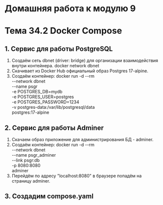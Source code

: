 # Домашняя работа к модулю 9

# Тема 34.2 Docker Compose

## 1. Сервис для работы PostgreSQL
1. Создаём сеть dbnet (driver: bridge) для организации взаимодействия внутри контейнера.
    docker network dbnet
2. Скачивает из Docker Hub официальный образ Postgres 17-alpine.
3. Создаём контейнер:
    docker run -d --rm \
    --network dbnet \
    --name psgr \
    -e POSTGRES_DB=mydb \
    -e POSTGRES_USER=postgres \
    -e POSTGRES_PASSWORD=1234 \
    -v postgres-data:/var/lib/postgresql/data \
    postgres:17-alpine

## 2. Сервис для работы Adminer
1. Скачаем образ приложение для администрирования БД - adminer.
2. Создаём контейнер:
    docker run -d --rm \
    --network dbnet \
    --name psgr_adminer \
    --link psgr:db \
    -p 8080:8080 \
    adminer
3. Перейдём по адресу "localhost:8080" в браузере попадём на страницу adminer.

## 3. Создадим compose.yaml
